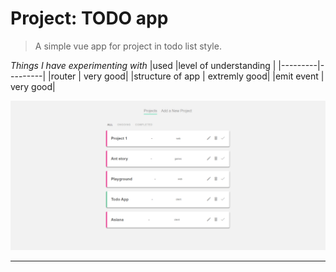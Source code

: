 # Project: TODO app

> A simple vue app for project in todo list style.

_Things I have experimenting with_
|used |level of understanding |
|---------|---------|
|router | very good|
|structure of app | extremly good|
|emit event | very good|

![todo app](./_.png)

---
